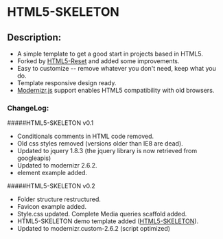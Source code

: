 #  HTML5-SKELETON

## Description:
* A simple template to get a good start in projects based in HTML5.
* Forked by [HTML5-Reset](https://github.com/murtaugh/HTML5-Reset) and added some improvements.
* Easy to customize -- remove whatever you don't need, keep what you do.
* Template responsive design ready.
* [Modernizr.js](http://www.modernizr.com/) support enables HTML5 compatibility with old browsers.

### ChangeLog:

#####HTML5-SKELETON v0.1

* Conditionals comments in HTML code removed.
* Old css styles removed (versions older than IE8 are dead).
* Updated to jquery 1.8.3 (the jquery library is now retrieved from googleapis)
* Updated to modernizr 2.6.2.
* <aside> element example added.

#####HTML5-SKELETON v0.2

* Folder structure restructured.
* Favicon example added.
* Style.css updated. Complete Media queries scaffold added.
* HTML5-SKELETON demo template added ([HTML5-SKELETON](http://smorcuend.github.com/HTML5-SKELETON)).
* Updated to modernizr.custom-2.6.2 (script optimized)
